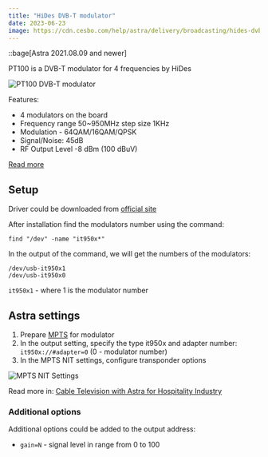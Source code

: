 ```yaml
---
title: "HiDes DVB-T modulator"
date: 2023-06-23
image: https://cdn.cesbo.com/help/astra/delivery/broadcasting/hides-dvb-t-modulator/pt100.jpeg
---
```


::bage[Astra 2021.08.09 and newer]

PT100 is a DVB-T modulator for 4 frequencies by HiDes

![PT100 DVB-T modulator](https://cdn.cesbo.com/help/astra/delivery/broadcasting/hides-dvb-t-modulator/pt100.jpeg)

Features:

- 4 modulators on the board
- Frequency range 50~950MHz step size 1KHz
- Modulation - 64QAM/16QAM/QPSK
- Signal/Noise: 45dB
- RF Output Level -8 dBm (100 dBuV)

[Read more](http://www.hides.com.tw/product_pt100_eng.html)

## Setup

Driver could be downloaded from [official site](http://www.hides.com.tw/downloads_eng.html)

After installation find the modulators number using the command:

```
find "/dev" -name "it950x*"
```

In the output of the command, we will get the numbers of the modulators:

```
/dev/usb-it950x1
/dev/usb-it950x0
```

`it950x1` - where 1 is the modulator number

## Astra settings

1. Prepare [MPTS](https://help.cesbo.com/astra/delivery/broadcasting/mpts-settings) for modulator
2. In the output setting, specify the type it950x and adapter number: `it950x://#adapter=0` (0 - modulator number)
3. In the MPTS NIT settings, configure transponder options

![MPTS NIT Settings](https://cesbo.b-cdn.net/help/astra/delivery/broadcasting/mpts-nit-dvb-t.png)

Read more in: [Cable Television with Astra for Hospitality Industry](/astra/getting-started/use-cases/cable-television-with-astra-for-hospitality-industry)

### Additional options

Additional options could be added to the output address:

- `gain=N` - signal level in range from 0 to 100
